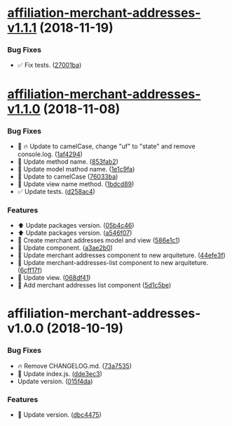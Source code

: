 # [affiliation-merchant-addresses-v1.1.1](https://github.com/stone-payments/affiliation-web-components/compare/affiliation-merchant-addresses-v1.1.0...affiliation-merchant-addresses-v1.1.1) (2018-11-19)


### Bug Fixes

* :white_check_mark: Fix tests. ([27001ba](https://github.com/stone-payments/affiliation-web-components/commit/27001ba))

# [affiliation-merchant-addresses-v1.1.0](https://github.com/stone-payments/affiliation-web-components/compare/affiliation-merchant-addresses-v1.0.0...affiliation-merchant-addresses-v1.1.0) (2018-11-08)


### Bug Fixes

* :lipstick: :fire: Update to camelCase, change "uf" to "state" and remove console.log. ([1af4294](https://github.com/stone-payments/affiliation-web-components/commit/1af4294))
* :lipstick: Update method name. ([853fab2](https://github.com/stone-payments/affiliation-web-components/commit/853fab2))
* :lipstick: Update model mathod name. ([1e1c9fa](https://github.com/stone-payments/affiliation-web-components/commit/1e1c9fa))
* :lipstick: Update to camelCase ([76033ba](https://github.com/stone-payments/affiliation-web-components/commit/76033ba))
* :lipstick: Update view name method. ([1bdcd89](https://github.com/stone-payments/affiliation-web-components/commit/1bdcd89))
* :white_check_mark: Update tests. ([d258ac4](https://github.com/stone-payments/affiliation-web-components/commit/d258ac4))


### Features

* :arrow_up: Update packages version. ([05b4c46](https://github.com/stone-payments/affiliation-web-components/commit/05b4c46))
* :arrow_up: Update packages version. ([a546f07](https://github.com/stone-payments/affiliation-web-components/commit/a546f07))
* :construction: Create merchant addresses model and view ([586e1c1](https://github.com/stone-payments/affiliation-web-components/commit/586e1c1))
* :construction: Update component. ([a3ae2b0](https://github.com/stone-payments/affiliation-web-components/commit/a3ae2b0))
* :construction: Update merchant addresses component to new arquiteture. ([44efe3f](https://github.com/stone-payments/affiliation-web-components/commit/44efe3f))
* :construction: Update merchant-addresses-list component to new arquiteture. ([6cff17f](https://github.com/stone-payments/affiliation-web-components/commit/6cff17f))
* :construction: Update view. ([068df41](https://github.com/stone-payments/affiliation-web-components/commit/068df41))
* :tada: Add merchant addresses list component ([5d1c5be](https://github.com/stone-payments/affiliation-web-components/commit/5d1c5be))

# affiliation-merchant-addresses-v1.0.0 (2018-10-19)


### Bug Fixes

* :fire: Remove CHANGELOG.md. ([73a7535](https://github.com/stone-payments/affiliation-web-components/commit/73a7535))
* :lipstick: Update index.js. ([dde3ec3](https://github.com/stone-payments/affiliation-web-components/commit/dde3ec3))
* Update version. ([015f4da](https://github.com/stone-payments/affiliation-web-components/commit/015f4da))


### Features

* :bookmark: Update version. ([dbc4475](https://github.com/stone-payments/affiliation-web-components/commit/dbc4475))
